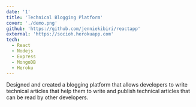 ```yaml
---
date: '1'
title: 'Technical Blogging Platform'
cover: './demo.png'
github: 'https://github.com/jenniekibiri/reactapp'
external: 'https://socioh.herokuapp.com'
tech:
  - React
  - Nodejs
  - Express
  - MongoDB
  - Heroku
---
```


Designed and created a blogging platform that allows developers to write technical articles that
help them to write and publish technical articles that can be read by other developers.
